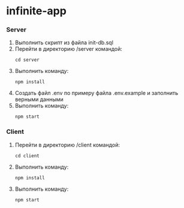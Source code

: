 # infinite-app

### Server
1) Выполнить скрипт из файла init-db.sql
2) Перейти в директорию /server командой: 
    ```shell
    cd server
    ```
3) Выполнить команду:
    ```shell
    npm install
    ```
4) Создать файл .env по примеру файла .env.example и заполнить верными данными
5) Выполнить команду:
    ```shell
    npm start
    ```

### Client
1) Перейти в директорию /client командой:
    ```shell
    cd client
    ```
2) Выполнить команду:
    ```shell
    npm install
    ```
3) Выполнить команду:
    ```shell
    npm start
    ```